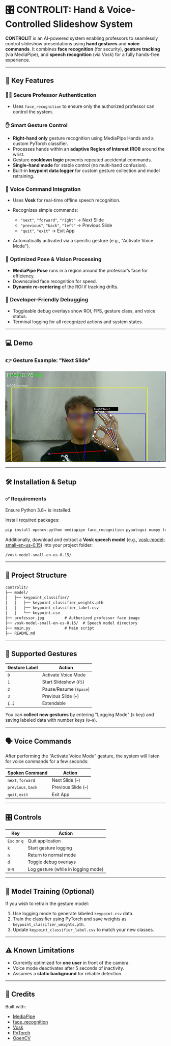 # 🎛️ CONTROLIT: Hand & Voice-Controlled Slideshow System

**CONTROLIT** is an AI-powered system enabling professors to seamlessly control slideshow presentations using **hand gestures** and **voice commands**. It combines **face recognition** (for security), **gesture tracking** (via MediaPipe), and **speech recognition** (via Vosk) for a fully hands-free experience.

---

## 🔑 Key Features

### 👨‍🏫 Secure Professor Authentication

* Uses `face_recognition` to ensure only the authorized professor can control the system.

### ✋ Smart Gesture Control

* **Right-hand only** gesture recognition using MediaPipe Hands and a custom PyTorch classifier.
* Processes hands within an **adaptive Region of Interest (ROI)** around the wrist.
* Gesture **cooldown logic** prevents repeated accidental commands.
* **Single-hand mode** for stable control (no multi-hand confusion).
* Built-in **keypoint data logger** for custom gesture collection and model retraining.

### 🎤 Voice Command Integration

* Uses **Vosk** for real-time offline speech recognition.
* Recognizes simple commands:

  * `"next"`, `"forward"`, `"right"` → Next Slide
  * `"previous"`, `"back"`, `"left"` → Previous Slide
  * `"quit"`, `"exit"` → Exit App
* Automatically activated via a specific gesture (e.g., "Activate Voice Mode").

### 🧠 Optimized Pose & Vision Processing

* **MediaPipe Pose** runs in a region around the professor’s face for efficiency.
* Downscaled face recognition for speed.
* **Dynamic re-centering** of the ROI if tracking drifts.

### 🐞 Developer-Friendly Debugging

* Toggleable debug overlays show ROI, FPS, gesture class, and voice status.
* Terminal logging for all recognized actions and system states.

---

## 💻 Demo

### 👉 Gesture Example: "Next Slide"

![Next Slide Gesture](/images/next_up.png)

---

## 🛠️ Installation & Setup

### ✅ Requirements

Ensure Python 3.8+ is installed.

Install required packages:

```bash
pip install opencv-python mediapipe face_recognition pyautogui numpy torch torchvision pytorch-lightning torchmetrics scikit-learn sounddevice vosk
```

Additionally, download and extract a **Vosk speech model** (e.g., [vosk-model-small-en-us-0.15](https://alphacephei.com/vosk/models)) into your project folder:

```
/vosk-model-small-en-us-0.15/
```

---

## 📁 Project Structure

```
controlit/
├── model/
│   ├── keypoint_classifier/
│   │   ├── keypoint_classifier_weights.pth
│   │   ├── keypoint_classifier_label.csv
│   │   └── keypoint.csv
├── professor.jpg         # Authorized professor face image
├── vosk-model-small-en-us-0.15/  # Speech model directory
├── main.py               # Main script
├── README.md
```

---

## 🎯 Supported Gestures

| Gesture Label | Action                 |
| ------------- | ---------------------- |
| `0`           | Activate Voice Mode    |
| `1`           | Start Slideshow (`F5`) |
| `2`           | Pause/Resume (`Space`) |
| `3`           | Previous Slide (`←`)   |
| *(...)*       | Extendable             |

You can **collect new gestures** by entering "Logging Mode" (`k` key) and saving labeled data with number keys (`0`–`9`).

---

## 🗣️ Voice Commands

After performing the “Activate Voice Mode” gesture, the system will listen for voice commands for a few seconds:

| Spoken Command     | Action               |
| ------------------ | -------------------- |
| `next`, `forward`  | Next Slide (`→`)     |
| `previous`, `back` | Previous Slide (`←`) |
| `quit`, `exit`     | Exit App             |

---

## 🎛️ Controls

| Key          | Action                              |
| ------------ | ----------------------------------- |
| `Esc` or `q` | Quit application                    |
| `k`          | Start gesture logging               |
| `n`          | Return to normal mode               |
| `d`          | Toggle debug overlays               |
| `0-9`        | Log gesture (while in logging mode) |

---

## 🧬 Model Training (Optional)

If you wish to retrain the gesture model:

1. Use logging mode to generate labeled `keypoint.csv` data.
2. Train the classifier using PyTorch and save weights as `keypoint_classifier_weights.pth`.
3. Update `keypoint_classifier_label.csv` to match your new classes.

---

## ⚠️ Known Limitations

* Currently optimized for **one user** in front of the camera.
* Voice mode deactivates after 5 seconds of inactivity.
* Assumes a **static background** for reliable detection.

---

## 👥 Credits

Built with:

* [MediaPipe](https://google.github.io/mediapipe/)
* [face\_recognition](https://github.com/ageitgey/face_recognition)
* [Vosk](https://alphacephei.com/vosk/)
* [PyTorch](https://pytorch.org/)
* [OpenCV](https://opencv.org/)
